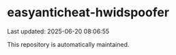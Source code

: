 # easyanticheat-hwidspoofer

Last updated: 2025-06-20 08:06:55

This repository is automatically maintained.
